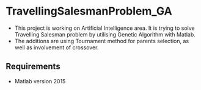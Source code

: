 # TravellingSalesmanProblem_GA
- This project is working on Artificial Intelligence area. It is trying to solve Travelling Salesman problem by utilising Genetic Algorithm with Matlab.
- The additions are using Tournament method for parents selection, as well as involvement of crossover.

## Requirements
* Matlab version 2015
